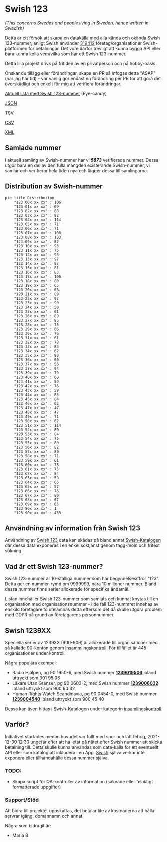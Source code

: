 # Swish 123

*(This concerns Swedes and people living in Sweden, hence written in Swedish)*

Detta är ett försök att skapa en datakälla med alla kända och okända Swish 123-nummer, enligt Swish använder [319412](https://www.swish.nu/about-swish#Swish_in_numbers) företag/organisationer Swish-platformen för betalningar. Det vore därför trevligt att kunna bygga API eller bara kunna kolla vem/vilka som har ett Swish 123-nummer.

Detta lilla projekt drivs på fritiden av en privatperson och på hobby-basis.

Önskar du tillägg eller förändringar, skapa en PR så infogas detta "ASAP" (när jag har tid) - var vänlig gör endast en förändring per PR för att göra det överskådligt och enkelt för mig att verifiera förändringar.



[Aktuell lista med Swish 123-nummer](https://github.com/cisene/swish-123/blob/master/swish-123.md) (Eye-candy)

[JSON](https://github.com/cisene/swish-123/blob/master/json/swish-123-datasource.json)

[TSV](https://github.com/cisene/swish-123/blob/master/text/swish-123-datasource.tsv)

[CSV](https://github.com/cisene/swish-123/blob/master/text/swish-123-datasource.csv)

[XML](https://github.com/cisene/swish-123/blob/master/xml-data/swish-123-datasource.xml)



## Samlade nummer

I aktuell samling av Swish-nummer har vi ***5873*** verifierade nummer. Dessa utgör bara en del av den fulla mängden existerande Swish-nummer, vi samlar och verifierar hela tiden nya och lägger dessa till samlingarna.

## Distribution av Swish-nummer

```mermaid
pie title Distribution
    "123 00x xx xx" : 106
    "123 01x xx xx" : 69
    "123 02x xx xx" : 88
    "123 03x xx xx" : 92
    "123 04x xx xx" : 114
    "123 05x xx xx" : 71
    "123 06x xx xx" : 71
    "123 07x xx xx" : 108
    "123 08x xx xx" : 103
    "123 09x xx xx" : 82
    "123 10x xx xx" : 93
    "123 11x xx xx" : 75
    "123 12x xx xx" : 93
    "123 13x xx xx" : 97
    "123 14x xx xx" : 97
    "123 15x xx xx" : 81
    "123 16x xx xx" : 83
    "123 17x xx xx" : 106
    "123 18x xx xx" : 80
    "123 19x xx xx" : 65
    "123 20x xx xx" : 68
    "123 21x xx xx" : 89
    "123 22x xx xx" : 97
    "123 23x xx xx" : 90
    "123 24x xx xx" : 50
    "123 25x xx xx" : 61
    "123 26x xx xx" : 89
    "123 27x xx xx" : 95
    "123 28x xx xx" : 75
    "123 29x xx xx" : 66
    "123 30x xx xx" : 76
    "123 31x xx xx" : 61
    "123 32x xx xx" : 78
    "123 33x xx xx" : 83
    "123 34x xx xx" : 62
    "123 35x xx xx" : 90
    "123 36x xx xx" : 60
    "123 37x xx xx" : 56
    "123 38x xx xx" : 94
    "123 39x xx xx" : 79
    "123 40x xx xx" : 60
    "123 41x xx xx" : 59
    "123 42x xx xx" : 76
    "123 43x xx xx" : 59
    "123 44x xx xx" : 85
    "123 45x xx xx" : 84
    "123 46x xx xx" : 62
    "123 47x xx xx" : 47
    "123 48x xx xx" : 47
    "123 49x xx xx" : 71
    "123 50x xx xx" : 62
    "123 51x xx xx" : 114
    "123 52x xx xx" : 80
    "123 53x xx xx" : 84
    "123 54x xx xx" : 75
    "123 55x xx xx" : 80
    "123 56x xx xx" : 82
    "123 57x xx xx" : 80
    "123 58x xx xx" : 71
    "123 59x xx xx" : 61
    "123 60x xx xx" : 78
    "123 61x xx xx" : 75
    "123 62x xx xx" : 84
    "123 63x xx xx" : 59
    "123 64x xx xx" : 66
    "123 65x xx xx" : 57
    "123 66x xx xx" : 76
    "123 67x xx xx" : 80
    "123 68x xx xx" : 67
    "123 69x xx xx" : 65
    "123 86x xx xx" : 1
    "123 90x xx xx" : 433
```

## Användning av information från Swish 123

Användning av [Swish 123](https://github.com/cisene/swish-123) data kan skådas på bland annat [Swish-Katalogen](https://b19.se/swish-katalogen/) där dessa data exponeras i en enkel söktjänst genom tagg-moln och fritext sökning.



## Vad är ett Swish 123-nummer?

Swish 123-nummer är 10-ställiga nummer som har begynnelsesiffror "123". Detta ger en nummer-rymd om 9999999, nära 10 miljoner nummer. Bland dessa nummer finns serier allokerade för specifika ändamål. 

Listan innehåller Swish 123-nummer som samlats och kunnat knytas till en organisation med organisationsnummer - i de fall 123-nummret innehas av enskild företagare to utelämnas detta eftersom det då skulle utgöra problem med GDPR på grund av företagarens personnummer.



## Swish 1239XX

Speciella serier av 1239XX (900-909) är allokerade till organisationer med så kallade 90-konton genom [Insammlingskontroll](https://www.insamlingskontroll.se/90-konto-organisationer/). För tillfället är 445 organisationer under kontroll.

Några populära exempel:

* Radio Hjälpen, pg 90 1950-6, med Swish nummer **[1239019506](https://b19.se/swish-katalogen/1239019506)** ibland uttryckt som 901 95 06
* Läkare Utan Gränser, pg 90 0603-2, med Swish nummer **[1239006032](https://b19.se/swish-katalogen/1239006032)** ibland uttryckt som 900 60 32
* Human Rights Watch Scandinavia, pg 90 0454-0, med Swish nummer **[1239004540](https://b19.se/swish-katalogen/1239004540)** ibland uttryckt som 900 45 40

Dessa kan även hittas i Swish-Katalogen under kategorin [insamlingskontroll](https://b19.se/swish-katalogen/k/insamlingskontroll).



## Varför?

Initiativet startades medan huvudet var fullt med snor och lätt febrig, 2021-12-30 12:30 ungefär efter att ha letat på nätet efter Swish nummer att skicka betalning till. Detta skulle kunna användas som data-källa för ett eventuellt API eller som katalog att inkludera i en App. [Swish](https://swish.nu/) själva verkar inte exponera eller tillhandahålla dessa nummer själva. 



### TODO:

* Skapa script för QA-kontroller av information (saknade eller felaktigt formatterade uppgifter)


### Support/Stöd

Att bidra till projektet uppskattas, det betalar lite av kostnaderna att hålla servrar igång, domännamn och annat.

Några som bidragit är:
* Maria B
